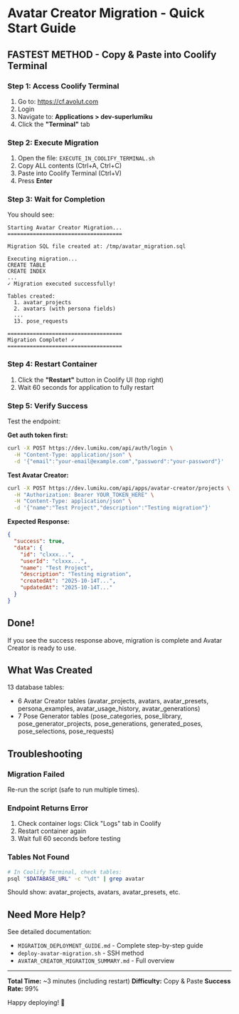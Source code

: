 # Avatar Creator Migration - Quick Start Guide

## FASTEST METHOD - Copy & Paste into Coolify Terminal

### Step 1: Access Coolify Terminal
1. Go to: https://cf.avolut.com
2. Login
3. Navigate to: **Applications > dev-superlumiku**
4. Click the **"Terminal"** tab

### Step 2: Execute Migration
1. Open the file: `EXECUTE_IN_COOLIFY_TERMINAL.sh`
2. Copy ALL contents (Ctrl+A, Ctrl+C)
3. Paste into Coolify Terminal (Ctrl+V)
4. Press **Enter**

### Step 3: Wait for Completion
You should see:
```
Starting Avatar Creator Migration...
====================================

Migration SQL file created at: /tmp/avatar_migration.sql

Executing migration...
CREATE TABLE
CREATE INDEX
...
✓ Migration executed successfully!

Tables created:
  1. avatar_projects
  2. avatars (with persona fields)
  ...
  13. pose_requests

====================================
Migration Complete! ✓
====================================
```

### Step 4: Restart Container
1. Click the **"Restart"** button in Coolify UI (top right)
2. Wait 60 seconds for application to fully restart

### Step 5: Verify Success
Test the endpoint:

**Get auth token first:**
```bash
curl -X POST https://dev.lumiku.com/api/auth/login \
  -H "Content-Type: application/json" \
  -d '{"email":"your-email@example.com","password":"your-password"}'
```

**Test Avatar Creator:**
```bash
curl -X POST https://dev.lumiku.com/api/apps/avatar-creator/projects \
  -H "Authorization: Bearer YOUR_TOKEN_HERE" \
  -H "Content-Type: application/json" \
  -d '{"name":"Test Project","description":"Testing migration"}'
```

**Expected Response:**
```json
{
  "success": true,
  "data": {
    "id": "clxxx...",
    "userId": "clxxx...",
    "name": "Test Project",
    "description": "Testing migration",
    "createdAt": "2025-10-14T...",
    "updatedAt": "2025-10-14T..."
  }
}
```

## Done!

If you see the success response above, migration is complete and Avatar Creator is ready to use.

## What Was Created

13 database tables:
- 6 Avatar Creator tables (avatar_projects, avatars, avatar_presets, persona_examples, avatar_usage_history, avatar_generations)
- 7 Pose Generator tables (pose_categories, pose_library, pose_generator_projects, pose_generations, generated_poses, pose_selections, pose_requests)

## Troubleshooting

### Migration Failed
Re-run the script (safe to run multiple times).

### Endpoint Returns Error
1. Check container logs: Click "Logs" tab in Coolify
2. Restart container again
3. Wait full 60 seconds before testing

### Tables Not Found
```bash
# In Coolify Terminal, check tables:
psql "$DATABASE_URL" -c "\dt" | grep avatar
```

Should show: avatar_projects, avatars, avatar_presets, etc.

## Need More Help?

See detailed documentation:
- `MIGRATION_DEPLOYMENT_GUIDE.md` - Complete step-by-step guide
- `deploy-avatar-migration.sh` - SSH method
- `AVATAR_CREATOR_MIGRATION_SUMMARY.md` - Full overview

---

**Total Time:** ~3 minutes (including restart)
**Difficulty:** Copy & Paste
**Success Rate:** 99%

Happy deploying! 🚀
